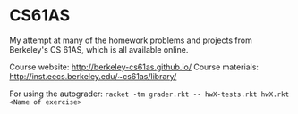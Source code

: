 # CS61AS
My attempt at many of the homework problems and projects from Berkeley's CS 61AS, which is all available online.

Course website: http://berkeley-cs61as.github.io/
Course materials: http://inst.eecs.berkeley.edu/~cs61as/library/

For using the autograder: ```racket -tm grader.rkt -- hwX-tests.rkt hwX.rkt <Name of exercise>```

